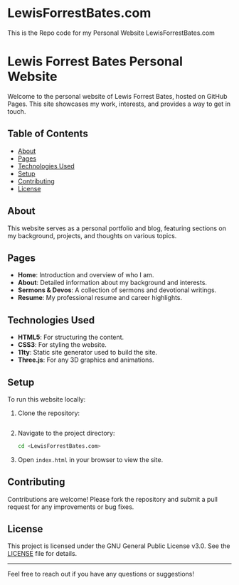 # LewisForrestBates.com
This is the Repo code for my Personal Website LewisForrestBates.com


# Lewis Forrest Bates Personal Website

Welcome to the personal website of Lewis Forrest Bates, hosted on GitHub Pages. This site showcases my work, interests, and provides a way to get in touch.

## Table of Contents

- [About](#about)
- [Pages](#pages)
- [Technologies Used](#technologies-used)
- [Setup](#setup)
- [Contributing](#contributing)
- [License](#license)

## About

This website serves as a personal portfolio and blog, featuring sections on my background, projects, and thoughts on various topics.

## Pages

- **Home**: Introduction and overview of who I am.
- **About**: Detailed information about my background and interests.
- **Sermons & Devos**: A collection of sermons and devotional writings.
- **Resume**: My professional resume and career highlights.

## Technologies Used

- **HTML5**: For structuring the content.
- **CSS3**: For styling the website.
- **11ty**: Static site generator used to build the site.
- **Three.js**: For any 3D graphics and animations.

## Setup

To run this website locally:

1. Clone the repository:
   ```bash   git clone https://github.com/LFB1937/LewisForrestBates.com.git

   ```
2. Navigate to the project directory:
   ```bash
   cd <LewisForrestBates.com>
   ```
3. Open `index.html` in your browser to view the site.

## Contributing

Contributions are welcome! Please fork the repository and submit a pull request for any improvements or bug fixes.

## License

This project is licensed under the GNU General Public License v3.0. See the [LICENSE](LICENSE) file for details.

---

Feel free to reach out if you have any questions or suggestions!
